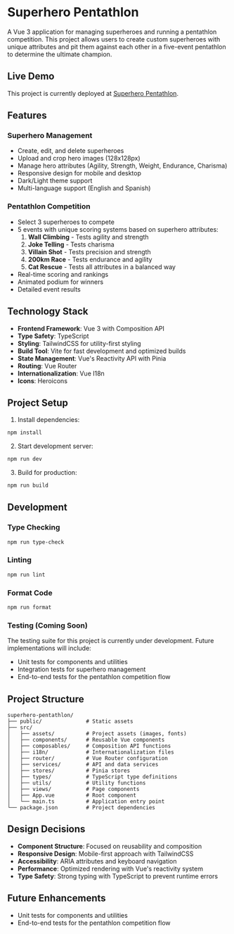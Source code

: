 # Superhero Pentathlon

A Vue 3 application for managing superheroes and running a pentathlon competition. This project allows users to create custom superheroes with unique attributes and pit them against each other in a five-event pentathlon to determine the ultimate champion.

## Live Demo

This project is currently deployed at [Superhero Pentathlon](https://superhero-pentathlon.netlify.app/).

## Features

### Superhero Management

- Create, edit, and delete superheroes
- Upload and crop hero images (128x128px)
- Manage hero attributes (Agility, Strength, Weight, Endurance, Charisma)
- Responsive design for mobile and desktop
- Dark/Light theme support
- Multi-language support (English and Spanish)

### Pentathlon Competition

- Select 3 superheroes to compete
- 5 events with unique scoring systems based on superhero attributes:
  1. **Wall Climbing** - Tests agility and strength
  2. **Joke Telling** - Tests charisma
  3. **Villain Shot** - Tests precision and strength
  4. **200km Race** - Tests endurance and agility
  5. **Cat Rescue** - Tests all attributes in a balanced way
- Real-time scoring and rankings
- Animated podium for winners
- Detailed event results

## Technology Stack

- **Frontend Framework**: Vue 3 with Composition API
- **Type Safety**: TypeScript
- **Styling**: TailwindCSS for utility-first styling
- **Build Tool**: Vite for fast development and optimized builds
- **State Management**: Vue's Reactivity API with Pinia
- **Routing**: Vue Router
- **Internationalization**: Vue I18n
- **Icons**: Heroicons

## Project Setup

1. Install dependencies:

```sh
npm install
```

2. Start development server:

```sh
npm run dev
```

3. Build for production:

```sh
npm run build
```

## Development

### Type Checking

```sh
npm run type-check
```

### Linting

```sh
npm run lint
```

### Format Code

```sh
npm run format
```

### Testing (Coming Soon)

The testing suite for this project is currently under development. Future implementations will include:

- Unit tests for components and utilities
- Integration tests for superhero management
- End-to-end tests for the pentathlon competition flow

## Project Structure

```
superhero-pentathlon/
├── public/              # Static assets
├── src/
│   ├── assets/          # Project assets (images, fonts)
│   ├── components/      # Reusable Vue components
│   ├── composables/     # Composition API functions
│   ├── i18n/            # Internationalization files
│   ├── router/          # Vue Router configuration
│   ├── services/        # API and data services
│   ├── stores/          # Pinia stores
│   ├── types/           # TypeScript type definitions
│   ├── utils/           # Utility functions
│   ├── views/           # Page components
│   ├── App.vue          # Root component
│   └── main.ts          # Application entry point
└── package.json         # Project dependencies
```

## Design Decisions

- **Component Structure**: Focused on reusability and composition
- **Responsive Design**: Mobile-first approach with TailwindCSS
- **Accessibility**: ARIA attributes and keyboard navigation
- **Performance**: Optimized rendering with Vue's reactivity system
- **Type Safety**: Strong typing with TypeScript to prevent runtime errors

## Future Enhancements

- Unit tests for components and utilities
- End-to-end tests for the pentathlon competition flow
